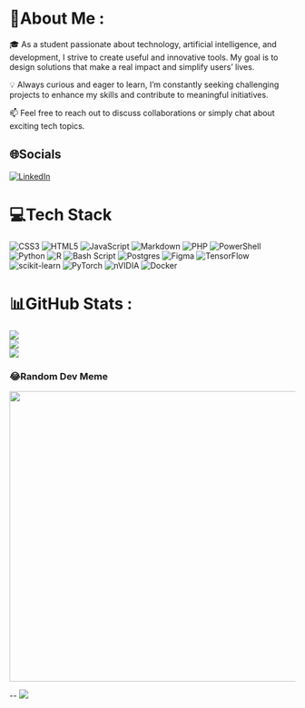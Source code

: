 # 💫About Me :
🎓 As a student passionate about technology, artificial intelligence, and development, 
I strive to create useful and innovative tools. My goal is to design solutions that make a real impact and simplify users’ lives.

💡 Always curious and eager to learn, I’m constantly seeking challenging projects to enhance my skills and contribute to meaningful initiatives.

📫 Feel free to reach out to discuss collaborations or simply chat about exciting tech topics.

## 🌐Socials
[![LinkedIn](https://img.shields.io/badge/LinkedIn-%230077B5.svg?logo=linkedin&logoColor=white)](https://linkedin.com/in/perey-alex) 

# 💻Tech Stack
![CSS3](https://img.shields.io/badge/css3-%231572B6.svg?style=for-the-badge&logo=css3&logoColor=white) ![HTML5](https://img.shields.io/badge/html5-%23E34F26.svg?style=for-the-badge&logo=html5&logoColor=white) ![JavaScript](https://img.shields.io/badge/javascript-%23323330.svg?style=for-the-badge&logo=javascript&logoColor=%23F7DF1E) ![Markdown](https://img.shields.io/badge/markdown-%23000000.svg?style=for-the-badge&logo=markdown&logoColor=white) ![PHP](https://img.shields.io/badge/php-%23777BB4.svg?style=for-the-badge&logo=php&logoColor=white) ![PowerShell](https://img.shields.io/badge/PowerShell-%235391FE.svg?style=for-the-badge&logo=powershell&logoColor=white) ![Python](https://img.shields.io/badge/python-3670A0?style=for-the-badge&logo=python&logoColor=ffdd54) ![R](https://img.shields.io/badge/r-%23276DC3.svg?style=for-the-badge&logo=r&logoColor=white) ![Bash Script](https://img.shields.io/badge/bash_script-%23121011.svg?style=for-the-badge&logo=gnu-bash&logoColor=white) ![Postgres](https://img.shields.io/badge/postgres-%23316192.svg?style=for-the-badge&logo=postgresql&logoColor=white) ![Figma](https://img.shields.io/badge/figma-%23F24E1E.svg?style=for-the-badge&logo=figma&logoColor=white) ![TensorFlow](https://img.shields.io/badge/TensorFlow-%23FF6F00.svg?style=for-the-badge&logo=TensorFlow&logoColor=white) ![scikit-learn](https://img.shields.io/badge/scikit--learn-%23F7931E.svg?style=for-the-badge&logo=scikit-learn&logoColor=white) ![PyTorch](https://img.shields.io/badge/PyTorch-%23EE4C2C.svg?style=for-the-badge&logo=PyTorch&logoColor=white) ![nVIDIA](https://img.shields.io/badge/cuda-000000.svg?style=for-the-badge&logo=nVIDIA&logoColor=green) ![Docker](https://img.shields.io/badge/docker-%230db7ed.svg?style=for-the-badge&logo=docker&logoColor=white)

# 📊GitHub Stats :
![](https://github-readme-stats.vercel.app/api?username=Pedal0&theme=shadow_green&hide_border=true&include_all_commits=false&count_private=false)<br/>
![](https://nirzak-streak-stats.vercel.app/?user=Pedal0&theme=shadow_green&hide_border=true)<br/>
![](https://github-readme-stats.vercel.app/api/top-langs/?username=Pedal0&theme=shadow_green&hide_border=true&include_all_commits=false&count_private=false&layout=compact)


### 😂Random Dev Meme
<img src="https://i.giphy.com/media/v1.Y2lkPTc5MGI3NjExendoMzBlcDRqYXpjemMxd3FzdmthZ2p2OW5vaG5vNDdzOWoxM2draSZlcD12MV9pbnRlcm5hbF9naWZfYnlfaWQmY3Q9Zw/CuuSHzuc0O166MRfjt/giphy.gif" width="512px"/>

--
[![](https://visitcount.itsvg.in/api?id=Pedal0&icon=0&color=0)](https://visitcount.itsvg.in)

